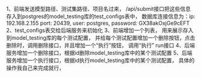 1、前端发送模型路径、测试集路径、项目名过来， /api/submit接口把这些信息存入到postgres的model_testing库的test_configs表中， 数据库连接信息为：ip: 192.168.2.155 port: 20439, user: postgres, password: GX38akOxjGe9cEFT
2、test_configs表交给后端服务来初始化
3、前端增加一个列表， 用来展示存入到model_testing库的每个测试配置， 并给每个测试配置增加一个删除按钮，点击删除时，调用删除接口，并且增加一个“执行”按钮， 调用“执行” run接口
4、后端服务增加一个删除接口，根据id删除model_testing库中的某个测试配置
5、后端服务增加一个执行接口，根据id执行model_testing库中的某个测试配置， 具体的操作我自己来完成就行，